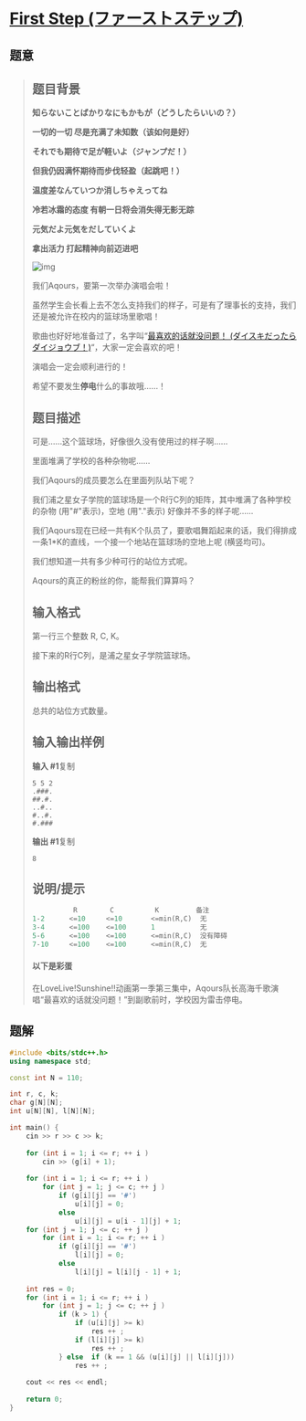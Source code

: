 #  [First Step (ファーストステップ)](https://www.luogu.com.cn/problem/P3654)

## 题意

>   ## 题目背景
>
>   **知らないことばかりなにもかもが（どうしたらいいの？）**
>
>   **一切的一切 尽是充满了未知数（该如何是好）**
>
>   **それでも期待で足が軽いよ（ジャンプだ！）**
>
>   **但我仍因满怀期待而步伐轻盈（起跳吧！）**
>
>   **温度差なんていつか消しちゃえってね**
>
>   **冷若冰霜的态度 有朝一日将会消失得无影无踪**
>
>   **元気だよ元気をだしていくよ**
>
>   **拿出活力 打起精神向前迈进吧**
>
>   ![img](https://cdn.luogu.com.cn/upload/pic/4471.png)
>
>   我们Aqours，要第一次举办演唱会啦！
>
>   虽然学生会长看上去不怎么支持我们的样子，可是有了理事长的支持，我们还是被允许在校内的篮球场里歌唱！
>
>   歌曲也好好地准备过了，名字叫“[最喜欢的话就没问题！ (ダイスキだったらダイジョウブ！)](https://zh.moegirl.org/最喜欢的话就没问题)“，大家一定会喜欢的吧！
>
>   演唱会一定会顺利进行的！
>
>   希望不要发生**停电**什么的事故哦……！
>
>   ## 题目描述
>
>   可是……这个篮球场，好像很久没有使用过的样子啊……
>
>   里面堆满了学校的各种杂物呢……
>
>   我们Aqours的成员要怎么在里面列队站下呢？
>
>   我们浦之星女子学院的篮球场是一个R行C列的矩阵，其中堆满了各种学校的杂物 (用"#"表示)，空地 (用"."表示) 好像并不多的样子呢……
>
>   我们Aqours现在已经一共有K个队员了，要歌唱舞蹈起来的话，我们得排成一条1*K的直线，一个接一个地站在篮球场的空地上呢 (横竖均可)。
>
>   我们想知道一共有多少种可行的站位方式呢。
>
>   Aqours的真正的粉丝的你，能帮我们算算吗？
>
>   ## 输入格式
>
>   第一行三个整数 R, C, K。
>
>   接下来的R行C列，是浦之星女子学院篮球场。
>
>   ## 输出格式
>
>   总共的站位方式数量。
>
>   ## 输入输出样例
>
>   **输入 #1**复制
>
>   ```
>   5 5 2
>   .###.
>   ##.#.
>   ..#..
>   #..#.
>   #.###
>   ```
>
>   **输出 #1**复制
>
>   ```
>   8
>   ```
>
>   ## 说明/提示
>
>   ```cpp
>             R        C          K         备注
>   1-2      <=10     <=10       <=min(R,C)  无
>   3-4      <=100    <=100      1           无        
>   5-6      <=100    <=100      <=min(R,C)  没有障碍
>   7-10     <=100    <=100      <=min(R,C)  无
>   ```
>
>   #### 以下是彩蛋
>
>   在LoveLive!Sunshine!!动画第一季第三集中，Aqours队长高海千歌演唱“最喜欢的话就没问题！”到副歌前时，学校因为雷击停电。

## 题解



```c++
#include <bits/stdc++.h>
using namespace std;

const int N = 110;

int r, c, k;
char g[N][N];
int u[N][N], l[N][N];

int main() {
    cin >> r >> c >> k;
    
    for (int i = 1; i <= r; ++ i )
        cin >> (g[i] + 1);
    
    for (int i = 1; i <= r; ++ i )
        for (int j = 1; j <= c; ++ j )
            if (g[i][j] == '#')
                u[i][j] = 0;
            else
                u[i][j] = u[i - 1][j] + 1;
    for (int j = 1; j <= c; ++ j )
        for (int i = 1; i <= r; ++ i )
            if (g[i][j] == '#')
                l[i][j] = 0;
            else
                l[i][j] = l[i][j - 1] + 1;
    
    int res = 0;
    for (int i = 1; i <= r; ++ i )
        for (int j = 1; j <= c; ++ j )
            if (k > 1) {
                if (u[i][j] >= k)
                    res ++ ;
                if (l[i][j] >= k)
                    res ++ ;
            } else  if (k == 1 && (u[i][j] || l[i][j]))
                res ++ ;
        
    cout << res << endl;
    
    return 0;
}
```



```python3

```

